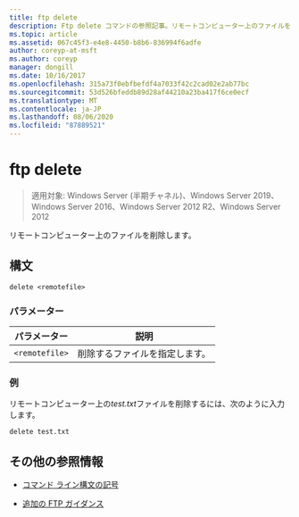 ```yaml
---
title: ftp delete
description: Ftp delete コマンドの参照記事。リモートコンピューター上のファイルを削除します。
ms.topic: article
ms.assetid: 067c45f3-e4e8-4450-b8b6-836994f6adfe
author: coreyp-at-msft
ms.author: coreyp
manager: dongill
ms.date: 10/16/2017
ms.openlocfilehash: 315a73f0ebfbefdf4a7033f42c2cad02e2ab77bc
ms.sourcegitcommit: 53d526bfeddb89d28af44210a23ba417f6ce0ecf
ms.translationtype: MT
ms.contentlocale: ja-JP
ms.lasthandoff: 08/06/2020
ms.locfileid: "87889521"
---
```

# <a name="ftp-delete"></a>ftp delete

> 適用対象: Windows Server (半期チャネル)、Windows Server 2019、Windows Server 2016、Windows Server 2012 R2、Windows Server 2012

リモートコンピューター上のファイルを削除します。

## <a name="syntax"></a>構文

```
delete <remotefile>
```

### <a name="parameters"></a>パラメーター

| パラメーター | 説明 |
| --------- | ----------- |
| `<remotefile>` | 削除するファイルを指定します。 |

### <a name="examples"></a>例

リモートコンピューター上の*test.txt*ファイルを削除するには、次のように入力します。

```
delete test.txt
```

## <a name="additional-references"></a>その他の参照情報

- [コマンド ライン構文の記号](command-line-syntax-key.md)

- [追加の FTP ガイダンス](/previous-versions/orphan-topics/ws.10/cc756013(v=ws.10))
